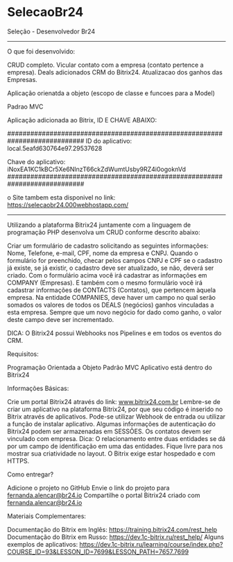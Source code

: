 # SelecaoBr24
Seleção - Desenvolvedor Br24

----------------------------------------------------------------------------------------------------------------
O que foi desenvolvido:


CRUD completo.
Vicular contato com a empresa (contato pertence a empresa).
Deals adicionados CRM do Bitrix24.
Atualizacao dos ganhos das Empresas.

Aplicação orienatda a objeto (escopo de classe e funcoes para a Model)

Padrao MVC

Aplicação adicionada ao Bitrix, ID E CHAVE ABAIXO:

############################################################################
ID do aplicativo: local.5eafd630764e97.29537628

Chave do aplicativo: iNoxEA1KC1kBCr5Xe6NlnzT66ckZdWumtUsby9RZ4i0ogoknVd
############################################################################

o Site tambem esta disponivel no link:
https://selecaobr24.000webhostapp.com/



----------------------------------------------------------------------------------------------------------------
Utilizando a plataforma Bitrix24 juntamente com a linguagem de programação PHP desenvolva um CRUD conforme descrito abaixo:

Criar um formulário de cadastro solicitando as seguintes informações: Nome, Telefone, e-mail, CPF, nome da empresa e CNPJ.
Quando o formulário for preenchido, checar pelos campos CNPJ e CPF se o cadastro já existe, se já existir, o cadastro deve ser atualizado, se não, deverá ser criado.
Com o formulário acima você irá cadastrar as informações em COMPANY (Empresas).
E também com o mesmo formulário você irá cadastrar informações de CONTACTS (Contatos), que pertencem àquela empresa.
Na entidade COMPANIES, deve haver um campo no qual serão somados os valores de todos os DEALS (negócios) ganhos vinculadas a esta empresa. Sempre que um novo negócio for dado como ganho, o valor deste campo deve ser incrementado.

DICA: O Bitrix24 possui Webhooks nos Pipelines e em todos os eventos do CRM. 

Requisitos:

Programação Orientada a Objeto
Padrão MVC
Aplicativo está dentro do Bitrix24

Informações Básicas:

Crie um portal Bitrix24 através do link: www.bitrix24.com.br
Lembre-se de criar um aplicativo na plataforma Bitrix24, por que seu código é inserido no Bitrix através de aplicativos.
Pode-se utilizar Webhook de entrada ou utilizar a função de instalar aplicativo.
Algumas informações de autenticação do Bitrix24 podem ser armazenadas em SESSÕES.
Os contatos devem ser vinculado com empresa. 
Dica: O relacionamento entre duas entidades se dá por um campo de identificação em uma das entidades.
Fique livre para nos mostrar sua criatividade no layout.
O Bitrix exige  estar hospedado e com HTTPS. 

Como entregar?

Adicione o projeto no GitHub
Envie o link do projeto para fernanda.alencar@br24.io
Compartilhe o portal Bitrix24 criado com fernanda.alencar@br24.io

Materiais Complementares:

Documentação do Bitrix em Inglês: https://training.bitrix24.com/rest_help
Documentação do Bitrix em Russo: https://dev.1c-bitrix.ru/rest_help/
Alguns exemplos de aplicativos: https://dev.1c-bitrix.ru/learning/course/index.php?COURSE_ID=93&LESSON_ID=7699&LESSON_PATH=7657.7699
